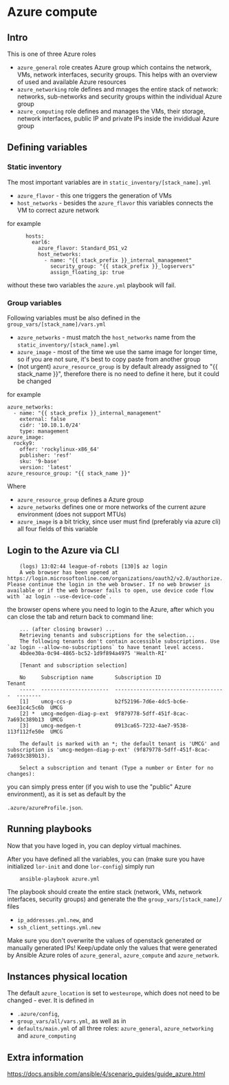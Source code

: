 # Azure compute

## Intro

This is one of three Azure roles
 - `azure_general` role creates Azure group which contains the network, VMs, network interfaces, security groups. This helps with an overview of used and available Azure resources
 - `azure_networking` role defines and mnages the entire stack of network: networks, sub-networks and security groups within the individual Azure group
 - `azure_computing` role defines and manages the VMs, their storage, network interfaces, public IP and private IPs inside the invididual Azure group

## Defining variables

### Static inventory

The most important variables are in `static_inventory/[stack_name].yml`
 - `azure_flavor` - this one triggers the generation of VMs
 - `host_networks` - besides the `azure_flavor` this variables connects the VM to correct azure network

for example
 
```
      hosts:
        earl6:
          azure_flavor: Standard_DS1_v2
          host_networks:
            - name: "{{ stack_prefix }}_internal_management"
              security_group: "{{ stack_prefix }}_logservers"
              assign_floating_ip: true
```
without these two variables the `azure.yml` playbook will fail.

### Group variables

Following variables must be also defined in the `group_vars/[stack_name]/vars.yml`

 - `azure_networks` - must match the `host_networks` name from the `static_inventory/[stack_name].yml`
 - `azure_image` - most of the time we use the same image for longer time, so if you are not sure, it's best to copy paste from another group
 - (not urgent) `azure_resource_group` is by default already assigned to "{{ stack_name }}", therefore there is no need to define it here, but it could be changed

for example

```
azure_networks:
  - name: "{{ stack_prefix }}_internal_management"
    external: false
    cidr: '10.10.1.0/24'
    type: management
azure_image:
  rocky9:
    offer: 'rockylinux-x86_64'
    publisher: 'resf'
    sku: '9-base'
    version: 'latest'
azure_resource_group: "{{ stack_name }}"
```

Where

 - `azure_resource_group` defines a Azure group
 - `azure_networks` defines one or more networks of the current azure environment (does not support MTUs)
 - `azure_image` is a bit tricky, since user must find (preferably via azure cli) all four fields of this variable

## Login to the Azure via CLI

```
    (logs) 13:02:44 league-of-robots [130]$ az login
    A web browser has been opened at https://login.microsoftonline.com/organizations/oauth2/v2.0/authorize. Please continue the login in the web browser. If no web browser is available or if the web browser fails to open, use device code flow with `az login --use-device-code`.
```
the browser opens where you need to login to the Azure, after which you can close the tab and return back to command line:

```
    ... (after closing browser) ...
    Retrieving tenants and subscriptions for the selection...
    The following tenants don't contain accessible subscriptions. Use `az login --allow-no-subscriptions` to have tenant level access.
    4bdee30a-0c94-4865-bc52-1d9f894a4975 'Health-RI'
    
    [Tenant and subscription selection]
    
    No     Subscription name       Subscription ID                       Tenant
    -----  ----------------------  ------------------------------------  --------
    [1]    umcg-ccs-p              b2f52196-7d6e-4dc5-bc6e-6ee31c4c5c6b  UMCG
    [2] *  umcg-medgen-diag-p-ext  9f879778-5dff-451f-8cac-7a693c389b13  UMCG
    [3]    umcg-medgen-t           0913ca65-7232-4ae7-9538-113f112fe50e  UMCG
    
    The default is marked with an *; the default tenant is 'UMCG' and subscription is 'umcg-medgen-diag-p-ext' (9f879778-5dff-451f-8cac-7a693c389b13).
    
    Select a subscription and tenant (Type a number or Enter for no changes): 
```
you can simply press enter (if you wish to use the "public" Azure environment), as it is set as default by the 

`.azure/azureProfile.json`.

## Running playbooks

Now that you have loged in, you can deploy virtual machines.

After you have defined all the variables, you can (make sure you have initialized `lor-init` and done `lor-config`) simply run

```
    ansible-playbook azure.yml
```

The playbook should create the entire stack (network, VMs, network interfaces, security groups) and generate the the `group_vars/[stack_name]/` files

 - `ip_addresses.yml.new`, and
 - `ssh_client_settings.yml.new`

Make sure you don't overwrite the values of openstack generated or manually generated IPs! Keep/update only the values that were generated by Ansible Azure roles of `azure_general`, `azure_compute` and `azure_network`.

## Instances physical location

The default `azure_location` is set to `westeurope`, which does not need to be changed - ever. It is defined in

 - `.azure/config`,
 - `group_vars/all/vars.yml`, as well as in
 - `defaults/main.yml` of all three roles: `azure_general`, `azure_networking` and `azure_computing`

## Extra information

https://docs.ansible.com/ansible/4/scenario_guides/guide_azure.html
